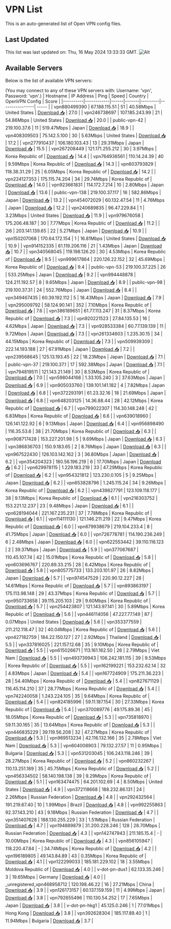 # VPN List

This is an auto-generated list of Open VPN config files.

## Last Updated

This list was last updated on: Thu, 16 May 2024 13:33:33 GMT.
![Alt](https://repobeats.axiom.co/api/embed/186b98318ef1479477931607c1ad7d823f12451f.svg "Repobeats analytics image")

## Available Servers

Below is the list of available VPN servers:

(You may connect to any of these VPN servers with: Username: 'vpn', Password: 'vpn'.)
| Hostname | IP Address | Ping | Speed | Country | OpenVPN Config | Score |
|----------|------------|------|-------|---------|----------------| ----- |
| vpn880499390 | 67.188.115.51 | 51 | 40.58Mbps | United States | [Download 📥](./configs/server_0_US.ovpn) | 27.0 |
| vpn246738697 | 107.185.243.99 | 21 | 54.86Mbps | United States | [Download 📥](./configs/server_1_US.ovpn) | 20.0 |
| public-vpn-42 | 219.100.37.6 | 11 | 519.47Mbps | Japan | [Download 📥](./configs/server_2_JP.ovpn) | 18.9 |
| vpn408309503 | 75.142.5.100 | 30 | 5.63Mbps | United States | [Download 📥](./configs/server_3_US.ovpn) | 17.2 |
| vpn277910437 | 106.180.103.43 | 13 | 29.31Mbps | Japan | [Download 📥](./configs/server_4_JP.ovpn) | 15.5 |
| vpn267208449 | 121.171.255.212 | 30 | 3.97Mbps | Korea Republic of | [Download 📥](./configs/server_5_KR.ovpn) | 14.4 |
| vpn764936561 | 110.14.24.39 | 40 | 9.59Mbps | Korea Republic of | [Download 📥](./configs/server_6_KR.ovpn) | 14.3 |
| vpn603793829 | 118.38.31.29 | 25 | 6.05Mbps | Korea Republic of | [Download 📥](./configs/server_7_KR.ovpn) | 14.2 |
| vpn224127353 | 175.115.74.204 | 34 | 29.74Mbps | Korea Republic of | [Download 📥](./configs/server_8_KR.ovpn) | 14.0 |
| vpn923661831 | 114.172.7.214 | 10 | 2.80Mbps | Japan | [Download 📥](./configs/server_9_JP.ovpn) | 13.6 |
| public-vpn-138 | 219.100.37.117 | 16 | 582.86Mbps | Japan | [Download 📥](./configs/server_10_JP.ovpn) | 13.2 |
| vpn454072029 | 60.132.47.54 | 11 | 4.76Mbps | Japan | [Download 📥](./configs/server_11_JP.ovpn) | 12.2 |
| vpn240689835 | 96.47.229.84 | 1 | 3.23Mbps | United States | [Download 📥](./configs/server_12_US.ovpn) | 11.9 |
| vpn979676058 | 175.206.48.187 | 30 | 7.77Mbps | Korea Republic of | [Download 📥](./configs/server_13_KR.ovpn) | 11.2 |
| 2i6 | 203.141.139.65 | 22 | 5.27Mbps | Japan | [Download 📥](./configs/server_14_JP.ovpn) | 10.9 |
| vpn150207068 | 170.64.172.154 | 1 | 16.81Mbps | United States | [Download 📥](./configs/server_15_US.ovpn) | 10.9 |
| vpn914152335 | 61.119.206.116 | 21 | 1.43Mbps | Japan | [Download 📥](./configs/server_16_JP.ovpn) | 10.7 |
| vpn340568045 | 119.198.126.20 | 30 | 4.53Mbps | Korea Republic of | [Download 📥](./configs/server_17_KR.ovpn) | 9.5 |
| vpn999617864 | 220.126.22.152 | 32 | 45.69Mbps | Korea Republic of | [Download 📥](./configs/server_18_KR.ovpn) | 9.4 |
| public-vpn-53 | 219.100.37.225 | 26 | 533.25Mbps | Japan | [Download 📥](./configs/server_19_JP.ovpn) | 9.2 |
| vpn994448878 | 124.211.192.57 | 8 | 9.65Mbps | Japan | [Download 📥](./configs/server_20_JP.ovpn) | 8.9 |
| public-vpn-98 | 219.100.37.31 | 24 | 552.76Mbps | Japan | [Download 📥](./configs/server_21_JP.ovpn) | 8.4 |
| vpn349467435 | 60.39.192.112 | 5 | 18.43Mbps | Japan | [Download 📥](./configs/server_22_JP.ovpn) | 7.9 |
| vpn295009792 | 58.124.90.141 | 352 | 7.10Mbps | Korea Republic of | [Download 📥](./configs/server_23_KR.ovpn) | 7.6 |
| vpn386189651 | 61.77.113.247 | 31 | 8.37Mbps | Korea Republic of | [Download 📥](./configs/server_24_KR.ovpn) | 7.3 |
| vpn920221523 | 27.84.135.53 | 16 | 4.62Mbps | Japan | [Download 📥](./configs/server_25_JP.ovpn) | 7.3 |
| vpn928533384 | 60.77.139.139 | 11 | 9.72Mbps | Japan | [Download 📥](./configs/server_26_JP.ovpn) | 7.3 |
| vpn261334603 | 1.235.30.15 | 34 | 44.15Mbps | Korea Republic of | [Download 📥](./configs/server_27_KR.ovpn) | 7.3 |
| vpn509939309 | 222.14.193.188 | 27 | 67.91Mbps | Japan | [Download 📥](./configs/server_28_JP.ovpn) | 7.2 |
| vpn239568645 | 125.13.193.45 | 22 | 18.23Mbps | Japan | [Download 📥](./configs/server_29_JP.ovpn) | 7.1 |
| public-vpn-37 | 219.100.37.1 | 17 | 592.38Mbps | Japan | [Download 📥](./configs/server_30_JP.ovpn) | 7.1 |
| vpn794819511 | 121.143.21.149 | 30 | 8.53Mbps | Korea Republic of | [Download 📥](./configs/server_31_KR.ovpn) | 7.0 |
| vpn598044168 | 1.33.105.240 | 3 | 37.63Mbps | Japan | [Download 📥](./configs/server_32_JP.ovpn) | 6.9 |
| vpn905033760 | 139.101.141.182 | 4 | 7.82Mbps | Japan | [Download 📥](./configs/server_33_JP.ovpn) | 6.8 |
| vpn372293191 | 61.23.32.16 | 18 | 21.69Mbps | Japan | [Download 📥](./configs/server_34_JP.ovpn) | 6.8 |
| vpn648203125 | 14.36.88.44 | 28 | 42.12Mbps | Korea Republic of | [Download 📥](./configs/server_35_KR.ovpn) | 6.7 |
| vpn799022307 | 114.30.148.248 | 42 | 6.83Mbps | Korea Republic of | [Download 📥](./configs/server_36_KR.ovpn) | 6.6 |
| vpn639018960 | 126.141.122.92 | 6 | 9.13Mbps | Japan | [Download 📥](./configs/server_37_JP.ovpn) | 6.4 |
| vpn956898490 | 116.35.53.6 | 38 | 21.70Mbps | Korea Republic of | [Download 📥](./configs/server_38_KR.ovpn) | 6.3 |
| vpn908717428 | 153.227.201.98 | 5 | 9.69Mbps | Japan | [Download 📥](./configs/server_39_JP.ovpn) | 6.3 |
| vpn386836703 | 150.9.183.65 | 2 | 8.76Mbps | Japan | [Download 📥](./configs/server_40_JP.ovpn) | 6.3 |
| vpn967522430 | 126.103.142.162 | 3 | 36.80Mbps | Japan | [Download 📥](./configs/server_41_JP.ovpn) | 6.2 |
| vpn354204323 | 180.56.196.219 | 6 | 17.70Mbps | Japan | [Download 📥](./configs/server_42_JP.ovpn) | 6.2 |
| vpn629978115 | 1.229.183.219 | 33 | 47.29Mbps | Korea Republic of | [Download 📥](./configs/server_43_KR.ovpn) | 6.2 |
| vpn954321812 | 123.230.0.105 | 5 | 9.25Mbps | Japan | [Download 📥](./configs/server_44_JP.ovpn) | 6.2 |
| vpn653828796 | 1.245.115.24 | 34 | 9.26Mbps | Korea Republic of | [Download 📥](./configs/server_45_KR.ovpn) | 6.2 |
| vpn439827791 | 123.109.118.177 | 38 | 9.13Mbps | Korea Republic of | [Download 📥](./configs/server_46_KR.ovpn) | 6.1 |
| vpn216303752 | 153.221.12.237 | 23 | 9.48Mbps | Japan | [Download 📥](./configs/server_47_JP.ovpn) | 6.1 |
| vpn628194044 | 221.167.235.231 | 37 | 7.78Mbps | Korea Republic of | [Download 📥](./configs/server_48_KR.ovpn) | 6.1 |
| vpn114111130 | 121.146.211.219 | 22 | 9.47Mbps | Korea Republic of | [Download 📥](./configs/server_49_KR.ovpn) | 6.0 |
| vpn679938679 | 219.104.233.4 | 8 | 41.75Mbps | Japan | [Download 📥](./configs/server_50_JP.ovpn) | 6.0 |
| vpn726778781 | 114.190.236.249 | 6 | 2.48Mbps | Japan | [Download 📥](./configs/server_51_JP.ovpn) | 6.0 |
| vpn622553442 | 39.110.116.123 | 2 | 39.37Mbps | Japan | [Download 📥](./configs/server_52_JP.ovpn) | 5.9 |
| vpn377067687 | 110.45.107.74 | 42 | 15.01Mbps | Korea Republic of | [Download 📥](./configs/server_53_KR.ovpn) | 5.8 |
| vpn603696767 | 220.89.33.215 | 28 | 6.42Mbps | Korea Republic of | [Download 📥](./configs/server_54_KR.ovpn) | 5.8 |
| vpn805775733 | 133.203.101.97 | 26 | 8.82Mbps | Japan | [Download 📥](./configs/server_55_JP.ovpn) | 5.7 |
| vpn974547529 | 220.90.12.227 | 28 | 14.61Mbps | Korea Republic of | [Download 📥](./configs/server_56_KR.ovpn) | 5.7 |
| vpn893863197 | 175.113.98.148 | 29 | 43.37Mbps | Korea Republic of | [Download 📥](./configs/server_57_KR.ovpn) | 5.7 |
| vpn950733658 | 39.115.205.103 | 29 | 9.60Mbps | Korea Republic of | [Download 📥](./configs/server_58_KR.ovpn) | 5.7 |
| vpn254423807 | 121.143.97.141 | 30 | 5.89Mbps | Korea Republic of | [Download 📥](./configs/server_59_KR.ovpn) | 5.6 |
| vpn446114056 | 47.227.77.149 | 87 | 0.07Mbps | United States | [Download 📥](./configs/server_60_US.ovpn) | 5.6 |
| vpn353377559 | 211.212.118.47 | 32 | 40.04Mbps | Korea Republic of | [Download 📥](./configs/server_61_KR.ovpn) | 5.6 |
| vpn427182759 | 184.22.150.127 | 27 | 2.92Mbps | Thailand | [Download 📥](./configs/server_62_TH.ovpn) | 5.5 |
| vpn337816025 | 221.157.12.68 | 35 | 9.10Mbps | Korea Republic of | [Download 📥](./configs/server_63_KR.ovpn) | 5.5 |
| vpn615026671 | 113.161.162.50 | 26 | 2.79Mbps | Viet Nam | [Download 📥](./configs/server_64_VN.ovpn) | 5.5 |
| vpn493739943 | 106.242.181.115 | 39 | 9.53Mbps | Korea Republic of | [Download 📥](./configs/server_65_KR.ovpn) | 5.5 |
| vpn162199221 | 153.232.62.14 | 32 | 4.83Mbps | Japan | [Download 📥](./configs/server_66_JP.ovpn) | 5.4 |
| vpn167724909 | 175.211.36.223 | 28 | 54.40Mbps | Korea Republic of | [Download 📥](./configs/server_67_KR.ovpn) | 5.4 |
| vpn827671129 | 116.45.114.210 | 37 | 28.77Mbps | Korea Republic of | [Download 📥](./configs/server_68_KR.ovpn) | 5.4 |
| vpn742240058 | 1.243.224.105 | 35 | 9.64Mbps | Korea Republic of | [Download 📥](./configs/server_69_KR.ovpn) | 5.4 |
| vpn824185996 | 59.11.187.154 | 30 | 27.33Mbps | Korea Republic of | [Download 📥](./configs/server_70_KR.ovpn) | 5.4 |
| vpn370089776 | 49.175.89.36 | 45 | 18.05Mbps | Korea Republic of | [Download 📥](./configs/server_71_KR.ovpn) | 5.3 |
| vpn735818970 | 59.11.30.165 | 35 | 13.64Mbps | Korea Republic of | [Download 📥](./configs/server_72_KR.ovpn) | 5.3 |
| vpn446835229 | 39.119.56.208 | 32 | 47.27Mbps | Korea Republic of | [Download 📥](./configs/server_73_KR.ovpn) | 5.3 |
| vpn969513234 | 42.116.132.166 | 35 | 2.78Mbps | Viet Nam | [Download 📥](./configs/server_74_VN.ovpn) | 5.3 |
| vpn604008903 | 79.132.27.57 | 11 | 0.95Mbps | Bulgaria | [Download 📥](./configs/server_75_BG.ovpn) | 5.3 |
| vpn531203045 | 106.243.118.246 | 39 | 28.27Mbps | Korea Republic of | [Download 📥](./configs/server_76_KR.ovpn) | 5.2 |
| vpn860232267 | 110.13.251.189 | 35 | 45.75Mbps | Korea Republic of | [Download 📥](./configs/server_77_KR.ovpn) | 5.2 |
| vpn456334502 | 58.140.198.138 | 39 | 9.29Mbps | Korea Republic of | [Download 📥](./configs/server_78_KR.ovpn) | 5.1 |
| vpn163474475 | 64.201.102.69 | 4 | 8.50Mbps | United States | [Download 📥](./configs/server_79_US.ovpn) | 4.9 |
| vpn372118668 | 188.232.86.131 | 24 | 2.26Mbps | Russian Federation | [Download 📥](./configs/server_80_RU.ovpn) | 4.8 |
| vpn292432564 | 191.219.67.40 | 10 | 1.99Mbps | Brazil | [Download 📥](./configs/server_81_BR.ovpn) | 4.8 |
| vpn992255863 | 92.37.143.210 | 43 | 9.18Mbps | Russian Federation | [Download 📥](./configs/server_82_RU.ovpn) | 4.7 |
| vpn351407628 | 188.130.255.229 | 33 | 1.51Mbps | Russian Federation | [Download 📥](./configs/server_83_RU.ovpn) | 4.7 |
| vpn194889879 | 31.200.228.246 | 128 | 28.70Mbps | Russian Federation | [Download 📥](./configs/server_84_RU.ovpn) | 4.3 |
| vpn142747943 | 211.185.15.4 | - | 10.00Mbps | Korea Republic of | [Download 📥](./configs/server_85_KR.ovpn) | 4.3 |
| vpn856105947 | 118.220.47.84 | - | 34.74Mbps | Korea Republic of | [Download 📥](./configs/server_86_KR.ovpn) | 4.2 |
| vpn196189805 | 49.143.84.89 | 43 | 0.35Mbps | Korea Republic of | [Download 📥](./configs/server_87_KR.ovpn) | 4.1 |
| vpn122299033 | 185.181.229.102 | 18 | 3.55Mbps | Moldova Republic of | [Download 📥](./configs/server_88_MD.ovpn) | 4.0 |
| v-dot-pn-dus1 | 62.133.35.246 | 3 | 19.65Mbps | Germany | [Download 📥](./configs/server_89_DE.ovpn) | 4.0 |
| _unregistered_vpn468958712 | 120.198.46.22 | 16 | 27.21Mbps | China | [Download 📥](./configs/server_90_CN.ovpn) | 3.9 |
| vpn126173157 | 60.137.159.159 | 11 | 4.99Mbps | Japan | [Download 📥](./configs/server_91_JP.ovpn) | 3.8 |
| vpn792655496 | 110.130.54.252 | 17 | 7.65Mbps | Japan | [Download 📥](./configs/server_92_JP.ovpn) | 3.8 |
| v-dot-pn-hkg1 | 45.125.0.246 | 1 | 77.01Mbps | Hong Kong | [Download 📥](./configs/server_93_HK.ovpn) | 3.8 |
| vpn392628304 | 185.117.89.40 | 1 | 11.94Mbps | Bulgaria | [Download 📥](./configs/server_94_BG.ovpn) | 3.7 |
